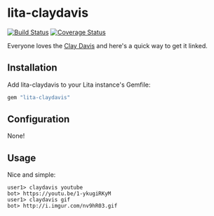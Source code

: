 # lita-claydavis

[![Build Status](https://travis-ci.org/jjasghar/lita-claydavis.png?branch=master)](https://travis-ci.org/jjasghar/lita-claydavis)
[![Coverage Status](https://coveralls.io/repos/jjasghar/lita-claydavis/badge.png)](https://coveralls.io/r/jjasghar/lita-claydavis)

Everyone loves the [Clay Davis](https://www.youtube.com/watch?v=1-ykugiRKyM) and here's a quick way to get it linked.

## Installation

Add lita-claydavis to your Lita instance's Gemfile:

``` ruby
gem "lita-claydavis"
```

## Configuration

None!

## Usage

Nice and simple:

```
user1> claydavis youtube
bot> https://youtu.be/1-ykugiRKyM
user1> claydavis gif
bot> http://i.imgur.com/nv9hR03.gif
```
